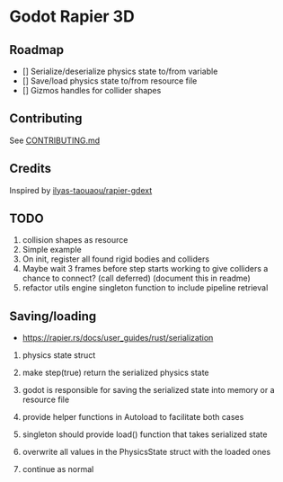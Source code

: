 # Godot Rapier 3D

## Roadmap

- [] Serialize/deserialize physics state to/from variable
- [] Save/load physics state to/from resource file
- [] Gizmos handles for collider shapes

## Contributing

See [CONTRIBUTING.md]()

## Credits

Inspired by [ilyas-taouaou/rapier-gdext](https://github.com/ilyas-taouaou/rapier-gdext)

## TODO

1. collision shapes as resource
1. Simple example
1. On init, register all found rigid bodies and colliders
1. Maybe wait 3 frames before step starts working to give colliders a chance to connect? (call deferred) (document this in readme)
1. refactor utils engine singleton function to include pipeline retrieval

## Saving/loading

- https://rapier.rs/docs/user_guides/rust/serialization

1. physics state struct
1. make step(true) return the serialized physics state
1. godot is responsible for saving the serialized state into memory or a resource file
1. provide helper functions in Autoload to facilitate both cases

1. singleton should provide load() function that takes serialized state
1. overwrite all values in the PhysicsState struct with the loaded ones
1. continue as normal
